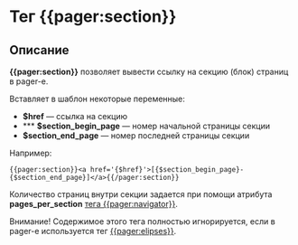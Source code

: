 # Тег {{pager:section}}
## Описание
**{{pager:section}}** позволяет вывести ссылку на секцию (блок) страниц в pager-е.

Вставляет в шаблон некоторые переменные:

* **$href** — ссылка на секцию
* *** **$section_begin_page** — номер начальной страницы секции
* **$section_end_page** — номер последней страницы секции

Например:

    {{pager:section}}<a href='{$href}'>[{$section_begin_page}-{$section_end_page}]</a>{{/pager:section}}

Количество страниц внутри секции задается при помощи атрибута **pages_per_section** [тега {{pager:navigator}}](./pager_tag.md).

Внимание! Содержимое этого тега полностью игнорируется, если в pager-е используется тег [{{pager:elipses}}](./pager_elipses_tag.md).
